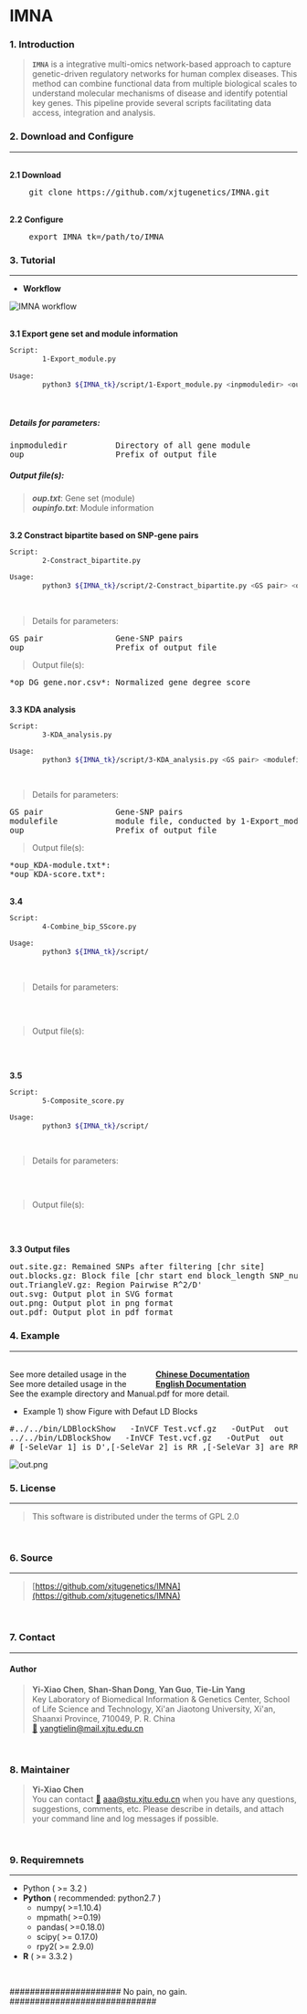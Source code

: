# IMNA
###  1. Introduction
> **`IMNA`** is a integrative multi-omics network-based approach to capture genetic-driven regulatory networks for human complex diseases. This method can combine functional data from multiple biological scales to understand molecular mechanisms of disease and identify potential key genes. This pipeline provide several scripts facilitating data access, integration and analysis.


###  2. Download and Configure
------------
</br><b>2.1 Download</b>
<pre>
	git clone https://github.com/xjtugenetics/IMNA.git
</pre>

</br><b>2.2 Configure</b>
<pre>
	export IMNA_tk=/path/to/IMNA
</pre>


###  3. Tutorial
------------
- **Workflow**  

![IMNA workflow](https://github.com/xjtugenetics/IMNA/blob/master/workflow.png)

</br><b>3.1 Export gene set and module information </b>
```bash
Script:
		1-Export_module.py
		
Usage:
		python3 ${IMNA_tk}/script/1-Export_module.py <inpmoduledir> <oup>

```
</br> 

##### Details for parameters:  
<pre>
inpmoduledir          Directory of all gene module
oup                   Prefix of output file
</pre>

##### Output file(s):  
> ***oup.txt***: Gene set (module)  
> ***oupinfo.txt***: Module information  

</br><b>3.2 Constract bipartite based on SNP-gene pairs</b>
```bash
Script:
		2-Constract_bipartite.py

Usage:
		python3 ${IMNA_tk}/script/2-Constract_bipartite.py <GS pair> <oup>

```
</br>

> Details for parameters:
<pre>
GS pair               Gene-SNP pairs 
oup                   Prefix of output file
</pre>

> Output file(s):
<pre>
*op_DG_gene.nor.csv*: Normalized gene degree score
</pre>

</br><b>3.3 KDA analysis </b>
```bash
Script:
		3-KDA_analysis.py

Usage:
		python3 ${IMNA_tk}/script/3-KDA_analysis.py <GS pair> <modulefile> <oup>

```
</br>

> Details for parameters:
<pre>
GS pair               Gene-SNP pairs
modulefile            module file, conducted by 1-Export_module.py
oup                   Prefix of output file
</pre>

> Output file(s):
<pre>
*oup_KDA-module.txt*: 
*oup_KDA-score.txt*: 
</pre>

</br><b>3.4 </b>
```bash
Script:
		4-Combine_bip_SScore.py

Usage:
		python3 ${IMNA_tk}/script/

```
</br>

> Details for parameters:
<pre>


</pre>

> Output file(s):
<pre>

</pre>

</br><b>3.5 </b>
```bash
Script:
		5-Composite_score.py

Usage:
		python3 ${IMNA_tk}/script/

```
</br>

> Details for parameters:
<pre>


</pre>

> Output file(s):
<pre>

</pre>


</br><b>3.3 Output files</b>
<pre>
out.site.gz: Remained SNPs after filtering [chr site]
out.blocks.gz: Block file [chr start end block_length SNP_number SNPs]
out.TriangleV.gz: Region Pairwise R^2/D'
out.svg: Output plot in SVG format
out.png: Output plot in png format
out.pdf: Output plot in pdf format
</pre>


###  4. Example
------------

</br>See more detailed usage in the&nbsp;&nbsp;&nbsp;&nbsp;&nbsp;&nbsp;&nbsp;&nbsp;&nbsp;&nbsp;&nbsp;&nbsp; <b>[Chinese Documentation](https://github.com/BGI-shenzhen/LDBlockShow/blob/master/LDBlockShow_Manual_Chinese.pdf)</b>
</br>See more detailed usage in the&nbsp;&nbsp;&nbsp;&nbsp;&nbsp;&nbsp;&nbsp;&nbsp;&nbsp;&nbsp;&nbsp;&nbsp; <b>[English Documentation](https://github.com/BGI-shenzhen/LDBlockShow/blob/master/LDBlockShow_Manual_English.pdf)</b>
</br>See the example directory and  Manual.pdf for more detail.


* Example 1)  show Figure with Defaut LD Blocks

<pre>
#../../bin/LDBlockShow   -InVCF Test.vcf.gz   -OutPut  out   -Region  chr11:24100000:24200000  -OutPng -SeleVar 1
../../bin/LDBlockShow   -InVCF Test.vcf.gz   -OutPut  out   -Region  chr11:24100000:24200000  -OutPng -SeleVar 2
# [-SeleVar 1] is D',[-SeleVar 2] is RR ,[-SeleVar 3] are RR and D',[-SeleVar 4] are D' and RR # the default is D'
</pre>

![out.png](https://github.com/BGI-shenzhen/LDBlockShow/blob/master/example/Example1/out.png)


###  5. License
------------
> This software is distributed under the terms of GPL 2.0
</br>


###  6. Source
------------
> [https://github.com/xjtugenetics/IMNA](https://github.com/xjtugenetics/IMNA)
</br>


###  7. Contact
------------
#### Author
> **Yi-Xiao Chen**, **Shan-Shan Dong**, **Yan Guo**, **Tie-Lin Yang**  
> Key Laboratory of Biomedical Information & Genetics Center, School of Life Science and Technology, Xi'an Jiaotong University, Xi'an, Shaanxi Province, 710049, P. R. China  
> [:email:](yangtielin@mail.xjtu.edu.cn) yangtielin@mail.xjtu.edu.cn  
</br>


###  8. Maintainer
> **Yi-Xiao Chen**  
> You can contact [:email:](aaa@stu.xjtu.edu.cn) aaa@stu.xjtu.edu.cn
  when you have any questions, suggestions, comments, etc.
> Please describe in details, and attach your command line and log messages if possible.  
</br>


###  9. Requiremnets
------------
- Python ( >= 3.2 )
- **Python** \( recommended: python2.7 \)
	- numpy( >=1.10.4)
	- mpmath( >=0.19)
	- pandas( >=0.18.0)
	- scipy( >= 0.17.0)
	- rpy2( >= 2.9.0)
- **R** \( >= 3.3.2 \)
</br>


###################### No pain, no gain. #############################

